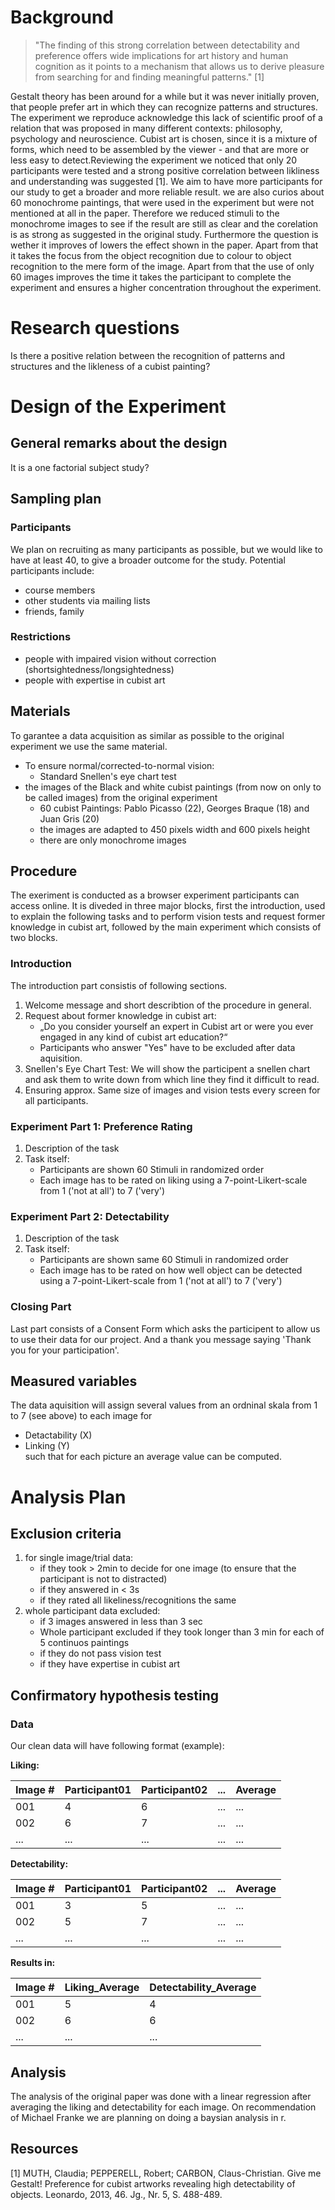 
# Background
> "The finding of this strong correlation between detectability and preference offers wide implications for art history and human cognition as it points to a mechanism that allows us to derive pleasure from searching for and finding meaningful patterns." [1] <br>

Gestalt theory has been around for a while but it was never initially proven, that people prefer art in which they can recognize patterns and structures. The experiment we reproduce acknowledge this lack of scientific proof of a relation that was proposed in many different contexts: philosophy, psychology and neuroscience. Cubist art is chosen, since it is a mixture of forms, which need to be assembled by the viewer - and that are more or less easy to detect.Reviewing the experiment we noticed that only 20 participants were tested and a strong positive correlation between likliness and understanding was suggested [1]. We aim to have more participants for our study to get a broader and more reliable result.
we are also curios about 60 monochrome paintings, that were used in the experiment but were not mentioned at all in the paper. Therefore 
we reduced stimuli to the monochrome images to see if the result are still as clear and the corelation is as strong as suggested in the original study. Furthermore the question is wether it improves of lowers the effect shown in the paper. Apart from that it takes the focus from the object recognition due to colour to object recognition to the mere form of the image. Apart from that the use of only 60 images improves the time it takes the participant to complete the experiment and ensures a higher concentration throughout the experiment.


# Research questions
Is there a positive relation between the recognition of patterns and structures and the likleness of a cubist painting?

# Design of the Experiment

## General remarks about the design

It is a one factorial subject study?

## Sampling plan

### Participants
We plan on recruiting as many participants as possible, but we would like to have at least 40, to give a broader outcome for the study.
Potential participants include: <br>
* course members <br>
* other students via mailing lists <br>
* friends, family <br>

### Restrictions
- people with impaired vision without correction (shortsightedness/longsightedness)
- people with expertise in cubist art


## Materials
To garantee a data acquisition as similar as possible to the original experiment we use the same material. 
   - To ensure normal/corrected-to-normal vision: <br>
     * Standard Snellen's eye chart test <br>
   - the images of the Black and white cubist paintings (from now on only to be called images) from the original experiment <br>
     * 60 cubist Paintings: Pablo Picasso (22), Georges Braque (18) and Juan Gris (20) <br>
     * the images are adapted to 450 pixels width and 600 pixels height <br>
     * there are only monochrome images <br>
   

## Procedure
The exeriment is conducted as a browser experiment participants can access online. It is diveded in three major blocks, first the introduction, used to explain the following tasks and to perform vision tests and request former knowledge in cubist art, followed by the main experiment which consists of two blocks.

### Introduction
The introduction part consistis of following sections. <br>
1. Welcome message and short describtion of the procedure in general. <br>
2. Request about former knowledge in cubist art: <br>
   * „Do you consider yourself an expert in Cubist art or were you ever engaged in any kind of cubist art education?“ <br>
   * Participants who answer "Yes" have to be excluded after data aquisition. <br>
3. Snellen's Eye Chart Test: We will show the participent a snellen chart and ask them to write down from which line they find it difficult to read.  <br>
4. Ensuring approx. Same size of images and vision tests every screen for all participants.  <br>
 

### Experiment Part 1: Preference Rating
1. Description of the task <br>
2. Task itself: <br>
    * Participants are shown 60 Stimuli in randomized order <br>
    * Each image has to be rated on liking using a 7-point-Likert-scale from 1 ('not at all') to 7 ('very') <br>
  
### Experiment Part 2: Detectability
1. Description of the task<br>
2. Task itself: <br>
    * Participants are shown same 60 Stimuli in randomized order <br>
    * Each image has to be rated on how well object can be detected using a 7-point-Likert-scale from 1 ('not at all') to 7 ('very') <br>
  
### Closing Part

Last part consists of a Consent Form which asks the participent to allow us to use their data for our project. And a
thank you message saying 'Thank you for your participation'.

## Measured variables
The data aquisition will assign several values from an ordninal skala from 1 to 7 (see above) to each image for <br>
- Detactability (X) <br>
- Linking (Y) <br>
such that for each picture an average value can be computed.

# Analysis Plan

## Exclusion criteria
1. for single image/trial data: <br>
    * if they took > 2min to decide for one image (to ensure that the participant is not to distracted)<br>
    * if they answered in < 3s <br>
    * if they rated all likeliness/recognitions the same
2. whole participant data excluded:<br>
    * if 3 images answered in less than 3 sec<br>
    * Whole participant excluded if they took longer than 3 min for each of 5 continuos paintings<br>
    * if they do not pass vision test<br>
    * if they have expertise in cubist art <br>
    
## Confirmatory hypothesis testing

### Data
Our clean data will have following format (example):

<b> Liking: </b> <br>

Image #  | Participant01 | Participant02 | ...        | Average   |
-------- | --------      | --------      | --------   | --------  |
001      | 4             | 6             | ...        | ...       |
002      | 6             | 7             | ...        | ...       |
...      | ...           | ...           | ...        | ...       |


<b> Detectability: </b> <br>

Image #  | Participant01 | Participant02 | ...        | Average   |
-------- | --------      | --------      | --------   | --------  |
001      | 3             | 5             | ...        | ...       |
002      | 5             | 7             | ...        | ...       |
...      | ...           | ...           | ...        | ...       |

<b> Results in: </b> <br>

Image #  | Liking_Average | Detectability_Average | 
-------- | --------      | --------               | 
001      | 5             | 4                      | 
002      | 6             | 6                      | 
...      | ...           | ...                    | 




## Analysis

The analysis of the original paper was done with a linear regression after averaging the liking and detectability for each image. 
On recommendation of Michael Franke we are planning on doing a baysian analysis in r.


## Resources

[1] MUTH, Claudia; PEPPERELL, Robert; CARBON, Claus-Christian. Give me Gestalt! Preference for cubist artworks revealing high detectability of objects. Leonardo, 2013, 46. Jg., Nr. 5, S. 488-489.


